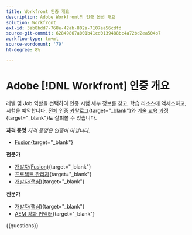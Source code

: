 ```yaml
---
title: Workfront 인증 개요
description: Adobe Workfront의 인증 옵션 개요
solution: Workfront
exl-id: 3ab8bdd7-768e-42ab-802a-7107ea56cdfd
source-git-commit: 62849867a001b41cd0139488bc4a72bd2ea504b7
workflow-type: tm+mt
source-wordcount: '79'
ht-degree: 8%

---
```


# Adobe [!DNL Workfront] 인증 개요

레벨 및 Job 역할을 선택하여 인증 시험 세부 정보를 찾고, 학습 리소스에 액세스하고, 시험을 예약합니다. [전체 인증 카탈로그](https://certification.adobe.com/certifications){target="_blank"}와 [기술 교육 과정](https://certification.adobe.com/courses/?/courses){target="_blank"}도 살펴볼 수 있습니다.

**자격 증명**
_자격 증명은 인증이 아닙니다._

* [Fusion](https://certification.adobe.com/certification/fusion-qualified-credential){target="_blank"} <!--AD2-E902-->

**전문가**

* [개발자(Fusion)](https://certification.adobe.com/certification/fusion-developer-professional){target="_blank"} <!--AD0-E902-->
* [프로젝트 관리자](https://certification.adobe.com/certification/project-manager-professional){target="_blank"} <!--AD0-E903-->
* [개발자(핵심)](https://certification.adobe.com/certification/core-developer-professional){target="_blank"} <!--AD0-E908-->

**전문가**

* [개발자(핵심)](https://certification.adobe.com/certification/core-developer-expert){target="_blank"} <!--AD0-E907-->
* [AEM 강화 커넥터](https://certification.adobe.com/certification/experience-manager-enhanced-connector-expert){target="_blank"} <!--AD0-E906-->

{{questions}}

